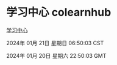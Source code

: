 # 学习中心 colearnhub
[学习中心](http://219.139.199.248:56308/colearnhub/)

2024年 01月 21日 星期日 06:50:03 CST

2024年 01月 20日 星期六 22:50:03 GMT
